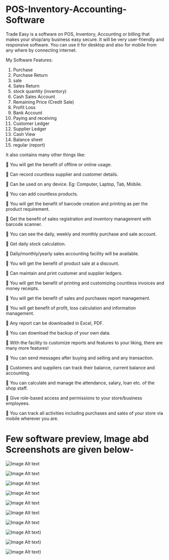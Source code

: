 # POS-Inventory-Accounting-Software
Trade Easy is a software on POS, Inventory, Accounting or billing that makes your shop/any business easy secure. It will be very user-friendly and responsive software. You can use it for desktop and also for mobile from any where by connecting internet.

My Software Features:
1. Purchase
2. Purchase Return
3. sale
4. Sales Return
5. stock quantity (inventory)
6. Cash Sales Account
7. Remaining Price (Credit Sale)
8. Profit Loss
9. Bank Account
10. Paying and receiving
11. Customer Ledger
12. Supplier Ledger
13. Cash View
14. Balance sheet
15. regular (report)

It also contains many other things like:

🔰 You will get the benefit of offline or online usage.

🔰 Can record countless supplier and customer details.

🔰 Can be used on any device. Eg: Computer, Laptop, Tab, Mobile.

🔰 You can add countless products.

🔰 You will get the benefit of barcode creation and printing as per the product requirement.

🔰 Get the benefit of sales registration and inventory management with barcode scanner.

🔰 You can see the daily, weekly and monthly purchase and sale account.

🔰 Get daily stock calculation.

🔰 Daily/monthly/yearly sales accounting facility will be available.

🔰 You will get the benefit of product sale at a discount.

🔰 Can maintain and print customer and supplier ledgers.

🔰 You will get the benefit of printing and customizing countless invoices and money receipts.

🔰 You will get the benefit of sales and purchases report management.

🔰 You will get benefit of profit, loss calculation and information management.

🔰 Any report can be downloaded in Excel, PDF.

🔰 You can download the backup of your own data.

🔰 With the facility to customize reports and features to your liking, there are many more features!

🔰 You can send messages after buying and selling and any transaction.

🔰 Customers and suppliers can track their balance, current balance and accounting.

🔰 You can calculate and manage the attendance, salary, loan etc. of the shop staff.

🔰 Give role-based access and permissions to your store/business employees.

🔰 You can track all activities including purchases and sales of your store via mobile wherever you are.


# Few software preview, Image abd Screenshots are given below-

![Image Alt text](https://raw.githubusercontent.com/raihansarkar567/POS-Inventory-Accounting-Software/main/1.png "POS Interface")

![Image Alt text](https://raw.githubusercontent.com/raihansarkar567/POS-Inventory-Accounting-Software/main/2.png "POS Interface")

![Image Alt text](https://raw.githubusercontent.com/raihansarkar567/POS-Inventory-Accounting-Software/main/3.png "POS Interface")

![Image Alt text](https://raw.githubusercontent.com/raihansarkar567/POS-Inventory-Accounting-Software/main/4.png "POS Interface")

![Image Alt text](https://raw.githubusercontent.com/raihansarkar567/POS-Inventory-Accounting-Software/main/5.png "POS Interface")

![Image Alt text](https://raw.githubusercontent.com/raihansarkar567/POS-Inventory-Accounting-Software/main/6.png "POS Interface")

![Image Alt text](https://raw.githubusercontent.com/raihansarkar567/POS-Inventory-Accounting-Software/main/7.png "POS Interface")

![Image Alt text](https://raw.githubusercontent.com/raihansarkar567/POS-Inventory-Accounting-Software/main/8.png "POS Interface"))

![Image Alt text](https://raw.githubusercontent.com/raihansarkar567/POS-Inventory-Accounting-Software/main/9.png "POS Interface"))

![Image Alt text](https://raw.githubusercontent.com/raihansarkar567/POS-Inventory-Accounting-Software/main/10.png "POS Interface"))
